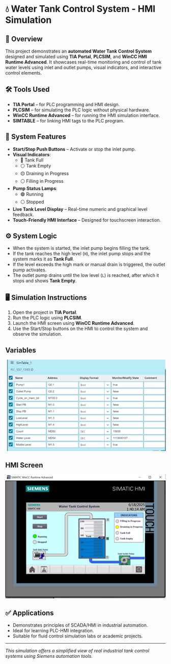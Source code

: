 # 💧 Water Tank Control System - HMI Simulation

## 📘 Overview

This project demonstrates an **automated Water Tank Control System** designed and simulated using **TIA Portal**, **PLCSIM**, and **WinCC HMI Runtime Advanced**. It showcases real-time monitoring and control of tank water levels using inlet and outlet pumps, visual indicators, and interactive control elements.

## 🛠 Tools Used

- **TIA Portal** – for PLC programming and HMI design.
- **PLCSIM** – for simulating the PLC logic without physical hardware.
- **WinCC Runtime Advanced** – for running the HMI simulation interface.
- **SIMTABLE** – for linking HMI tags to the PLC program.

## 🧩 System Features

- **Start/Stop Push Buttons** – Activate or stop the inlet pump.
- **Visual Indicators**:
  - 🔵 Tank Full
  - ⚪ Tank Empty
  - 🟡 Draining in Progress
  - ⚪ Filling in Progress
- **Pump Status Lamps**:
  - 🟢 Running
  - ⚪ Stopped
- **Live Tank Level Display** – Real-time numeric and graphical level feedback.
- **Touch-Friendly HMI Interface** – Designed for touchscreen interaction.

## ⚙️ System Logic

- When the system is started, the inlet pump begins filling the tank.
- If the tank reaches the high level (`H`), the inlet pump stops and the system marks it as **Tank Full**.
- If the level exceeds the high mark or manual drain is triggered, the outlet pump activates.
- The outlet pump drains until the low level (`L`) is reached, after which it stops and shows **Tank Empty**.

## 🖥️ Simulation Instructions

1. Open the project in **TIA Portal**.
2. Run the PLC logic using **PLCSIM**.
3. Launch the HMI screen using **WinCC Runtime Advanced**.
4. Use the Start/Stop buttons on the HMI to control the system and observe the simulation.

## Variables
![Variables in SIMTable](./Variables%20in%20SIMTable.png)

## HMI Screen
![HMI Display](./HMI%20Display.png)

## ✅ Applications

- Demonstrates principles of SCADA/HMI in industrial automation.
- Ideal for learning PLC-HMI integration.
- Suitable for fluid control simulation labs or academic projects.

---

*This simulation offers a simplified view of real industrial tank control systems using Siemens automation tools.*

